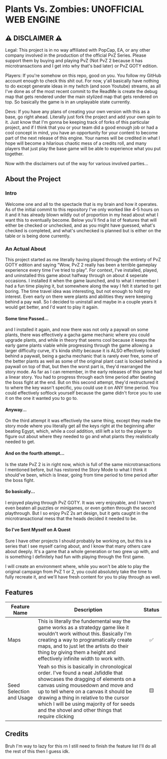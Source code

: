 # Plants Vs. Zombies: UNOFFICIAL WEB ENGINE

## ⚠️ DISCLAIMER ⚠️
Legal: This project is in no way affiliated with PopCap, EA, or any other company involved in the production of the official PvZ Series.  Please support them by buying and playing PvZ (Not PvZ 2 because it has microtransactions and I get into why that's bad later) or PvZ GOTY edition.

Players: If you're somehow on this repo, good on you.  You follow my GitHub account enough to check this shit out.  For now, y'all basically have nothing to do except generate ideas in my twitch (and soon Youtube) streams, as all I've done as of the most recent commit to the ReadMe is create the debug map that gets rendered under the main stylized map that gets rendered on top.  So basically the game is in an unplayable state currently.

Devs: If you have any plans of creating your own version with this as a base, go right ahead.  Literally just fork the project and add your own spin to it.  Just know that I'm gonna be keeping track of forks of this particular project, and if I think that you or your team did a good enough job or had a cool concept in mind, you have an opportunity for your content to become part of the next release of this engine.  Your names will be credited in what I hope will become a hilarious chaotic mess of a credits roll, and many players that just play the base game will be able to experience what you put together.

Now with the disclaimers out of the way for various involved parties...

## About the Project

### Intro
Welcome one and all to the spectacle that is my brain and how it operates.  As of the initial commit to this repository I've only worked like 4-5 hours on it and it has already blown wildly out of proportion in my head about what I want this to eventually become.  Below you'll find a list of features that will either be checked or unchecked, and as you might have guessed, what's checked is completed, and what's unchecked is planned but is either on the table or is being done currently.

### An Actual About
This project started as me literally having played through the entirety of PvZ GOTY edition and saying "Wow, PvZ 2 really has been a terrible gameplay experience every time I've tried to play".  For context, I've installed, played, and uninstalled this game about halfway through on about 4 seperate occasions.  I installed it when the game launched, and to what I remember I had a fun time playing it, but somewhere along the way I felt it started to get boring.  The time travel idea was interesting, but not enough to hold my interest.  Even early on there were plants and abilities they were keeping behind a pay wall.  So I decided to uninstall and maybe in a couple years it would get better, and I'd want to play it again.

#### Some time Passed...
and I installed it again, and now there was not only a paywall on some plants, there was effectively a gacha game mechanic where you could upgrade plants, and while in theory that seems cool because it keeps the early game plants viable while progressing through the game allowing a larger difficulty curve, it's kinda shitty because it is ALSO effectively locked behind a paywall, being a gacha mechanic that is rarely ever free, some of the better plants as well as some of the original plant cast is locked behind a paywall on top of that, but then the worst part is, they'd rearranged the story mode.  As far as I can remember, in the early releases of this game had a linear story.  You had to progress through each time period after beating the boss fight at the end.  But on this second attempt, they'd restructured it to where the key wasn't specific, you could use it on ANY time period.  You could effectively softlock yourself because the game didn't force you to use it on the one it wanted you to go to.

#### Anyway...
On the third attempt it was effectively the same thing, except they made the story mode where you literally get all the keys right at the beginning after beating Egypt, which, while a cool addition, still left a lot to the player to figure out about where they needed to go and what plants they realistically needed to get.

#### And on the fourth attempt...
Is the state PvZ 2 is in right now, which is full of the same microtransactions I mentioned before, but has restored the Story Mode to what I think it should've been, which is linear, going from time period to time period after the boss fight.

#### So basically...
I enjoyed playing through PvZ GOTY.  It was very enjoyable, and I haven't even beaten all puzzles or minigames, or even gotten through the second playthrough.  But I so enjoy PvZ 2s art design, but it gets caught in the microtransactional mess that the heads decided it needed to be.

#### So I've Sent Myself on A Quest
Sure I have other projects I should probably be working on, but this is a series that I see myself caring about, and I know that many others care about deeply.  It's a game that a whole generation or two grew up with, and is something I definitely had fun with playing through the first game.

I will create an environment where, while you won't be able to play the original campaign from PvZ 1 or 2, you could absolutely take the time to fully recreate it, and we'll have fresh content for you to play through as well.

## Features

|    Feature Name    |  Description  |Status|
|--------------------|---------------|:----:|
|Maps|This is literally the fundemental way the game works as a stratedgy game like it wouldn't work without this.  Basically I'm creating a way to programatically create maps, and to just let the artists do their thing by giving them a height and effectively infinite width to work with.| ✅ |
|Seed Selection and Usage|Yeah so this is basically in chronological order.  I've found a neat Jsfiddle that showcases the dragging of elements on a canvas using mousedown and move and up to tell where on a canvas it should be drawing a thing in relative to the cursor which I will be using majority of for seeds and the shovel and other things that require clicking| 🟨 |

## Credits
Bruh I'm way to lazy for this rn I still need to finish the feature list I'll do all the rest of this then I guess idk.
